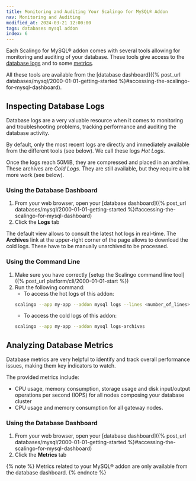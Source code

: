```yaml
---
title: Monitoring and Auditing Your Scalingo for MySQL® Addon
nav: Monitoring and Auditing
modified_at: 2024-03-21 12:00:00
tags: databases mysql addon
index: 6
---
```



Each Scalingo for MySQL® addon comes with several tools allowing for monitoring
and auditing of your database. These tools give access to the [database logs](#inspecting-database-logs)
and to some [metrics](#analyzing-database-metrics).

All these tools are available from the [database dashboard]({% post_url databases/mysql/2000-01-01-getting-started %}#accessing-the-scalingo-for-mysql-dashboard).


## Inspecting Database Logs

Database logs are a very valuable resource when it comes to monitoring and
troubleshooting problems, tracking performance and auditing the database
activity.

By default, only the most recent logs are directly and immediately available
from the different tools (see below). We call these logs *Hot Logs*.

Once the logs reach 50MiB, they are compressed and placed in an archive. These
archives are *Cold Logs*. They are still available, but they require a bit more
work (see below).

### Using the Database Dashboard

1. From your web browser, open your [database dashboard]({% post_url databases/mysql/2000-01-01-getting-started %}#accessing-the-scalingo-for-mysql-dashboard)
2. Click the **Logs** tab

The default view allows to consult the latest hot logs in real-time. The
**Archives** link at the upper-right corner of the page allows to download the
cold logs. These have to be manually unarchived to be processed.

### Using the Command Line

1. Make sure you have correctly [setup the Scalingo command line tool]({% post_url platform/cli/2000-01-01-start %})
2. Run the following command:
   - To access the hot logs of this addon:
   ```bash
   scalingo --app my-app --addon mysql logs --lines <number_of_lines>
   ```
   - To access the cold logs of this addon:
   ```bash
   scalingo --app my-app --addon mysql logs-archives
   ```


## Analyzing Database Metrics

Database metrics are very helpful to identify and track overall performance
issues, making them key indicators to watch.

The provided metrics include:
- CPU usage, memory consumption, storage usage and disk input/output operations
  per second (IOPS) for all nodes composing your database cluster
- CPU usage and memory consumption for all gateway nodes.

### Using the Database Dashboard

1. From your web browser, open your [database dashboard]({% post_url databases/mysql/2000-01-01-getting-started %}#accessing-the-scalingo-for-mysql-dashboard)
2. Click the **Metrics** tab

{% note %}
Metrics related to your MySQL® addon are only available from the database
dashboard.
{% endnote %}
